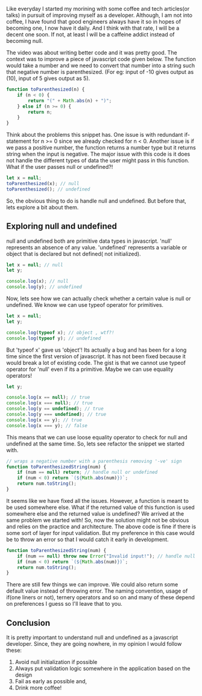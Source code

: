 Like everyday I started my morining with some coffee and tech articles(or talks) in pursuit of improving myself as a developer. Although, I am not into coffee, I have found that good engineers always have it so in hopes of becoming one, I now have it daily. And I think with that rate, I will be a decent one soon. If not, at least I will be a caffeine addict instead of becoming null.

The video was about writing better code and it was pretty good. The context was to improve a piece of javascript code given below. The function would take a number and we need to convert that number into a string such that negative number is parenthesized. (For eg: input of -10 gives output as (10), input of 5 gives output as 5).

```js
function toParenthesized(n) {
    if (n < 0) {
        return "(" + Math.abs(n) + ")";
    } else if (n >= 0) {
        return n;
    }
}
```

Think about the problems this snippet has. One issue is with redundant if-statement for n >= 0 since we already checked for n < 0. Another issue is if we pass a positive number, the function returns a number type but it returns string when the input is negative. The major issue with this code is it does not handle the different types of data the user might pass in this function.
What if the user passes null or undefined?!

```js
let x = null;
toParenthesized(x); // null
toParenthesized(); // undefined
```

So, the obvious thing to do is handle null and undefined. But before that, lets explore a bit about them.

## Exploring null and undefined

null and undefined both are primitive data types in javascript. 'null' represents an absence of any value. 'undefined' represents a variable or object that is declared but not defined( not initialized).

```js
let x = null; // null
let y;

console.log(x); // null
console.log(y); // undefined
```

Now, lets see how we can actually check whether a certain value is null or undefined. We know we can use typeof operator for primitives.

```js
let x = null;
let y;

console.log(typeof x); // object , wtf?!
console.log(typeof y); // undefined
```

But 'typeof x' gave us 'object'! Its actually a bug and has been for a long time since the first version of javascript. It has not been fixed because it would break a lot of existing code. The gist is that we cannot use typeof operator for 'null' even if its a primitive. Maybe we can use equality operators!

```js
let y;

console.log(x == null); // true
console.log(x === null); // true
console.log(y == undefined); // true
console.log(y === undefined); // true
console.log(x == y); // true
console.log(x === y); // false
```

This means that we can use loose equality operator to check for null and undefined at the same time. So, lets see refactor the snippet we started with.

```js
// wraps a negative number with a parenthesis removing '-ve' sign
function toParenthesizedString(num) {
    if (num == null) return; // handle null or undefined
    if (num < 0) return `(${Math.abs(num)})`;
    return num.toString();
}
```

It seems like we have fixed all the issues. However, a function is meant to be used somewhere else. What if the returned value of this function is used somewhere else and the returned value is undefined? We arrived at the same problem we started with!
So, now the solution might not be obvious and relies on the practice and architecture. The above code is fine if there is some sort of layer for input validation. But my preference in this case would be to throw an error so that I would catch it early in development.

```js
function toParenthesizedString(num) {
    if (num == null) throw new Error("Invalid input!"); // handle null or undefined
    if (num < 0) return `(${Math.abs(num)})`;
    return num.toString();
}
```

There are still few things we can improve. We could also return some default value instead of throwing error. The naming convention, usage of if(one liners or not), ternery operators and so on and many of these depend on preferences I guess so I'll leave that to you.

## Conclusion

It is pretty important to understand null and undefined as a javascript developer. Since, they are going nowhere, in my opinion I would follow these:

1. Avoid null initialization if possible
2. Always put validation logic somewhere in the application based on the design
3. Fail as early as possible and,
4. Drink more coffee!
